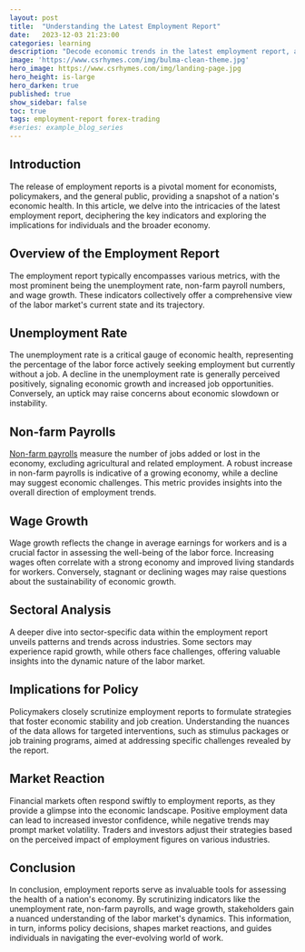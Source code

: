 ```yaml
---
layout: post
title:  "Understanding the Latest Employment Report"
date:   2023-12-03 21:23:00
categories: learning
description: "Decode economic trends in the latest employment report, analyzing metrics like unemployment, payrolls, and wage growth for insightful perspectives."
image: 'https://www.csrhymes.com/img/bulma-clean-theme.jpg'
hero_image: https://www.csrhymes.com/img/landing-page.jpg
hero_height: is-large
hero_darken: true
published: true
show_sidebar: false
toc: true
tags: employment-report forex-trading
#series: example_blog_series
---
```


## Introduction

<p>The release of employment reports is a pivotal moment for economists, policymakers, and the general public, providing a snapshot of a nation's economic health. In this article, we delve into the intricacies of the latest employment report, deciphering the key indicators and exploring the implications for individuals and the broader economy.</p>

## Overview of the Employment Report

<p>The employment report typically encompasses various metrics, with the most prominent being the unemployment rate, non-farm payroll numbers, and wage growth. These indicators collectively offer a comprehensive view of the labor market's current state and its trajectory.</p>

## Unemployment Rate

<p>The unemployment rate is a critical gauge of economic health, representing the percentage of the labor force actively seeking employment but currently without a job. A decline in the unemployment rate is generally perceived positively, signaling economic growth and increased job opportunities. Conversely, an uptick may raise concerns about economic slowdown or instability.</p>

## Non-farm Payrolls

<p><a href="https://www.daytrading.ltd/2023/12/unlocking-trading-opportunities-guide.html">Non-farm payrolls</a> measure the number of jobs added or lost in the economy, excluding agricultural and related employment. A robust increase in non-farm payrolls is indicative of a growing economy, while a decline may suggest economic challenges. This metric provides insights into the overall direction of employment trends.</p>

## Wage Growth

<p>Wage growth reflects the change in average earnings for workers and is a crucial factor in assessing the well-being of the labor force. Increasing wages often correlate with a strong economy and improved living standards for workers. Conversely, stagnant or declining wages may raise questions about the sustainability of economic growth.<p>

## Sectoral Analysis

<p>A deeper dive into sector-specific data within the employment report unveils patterns and trends across industries. Some sectors may experience rapid growth, while others face challenges, offering valuable insights into the dynamic nature of the labor market.</p>

## Implications for Policy

<p>Policymakers closely scrutinize employment reports to formulate strategies that foster economic stability and job creation. Understanding the nuances of the data allows for targeted interventions, such as stimulus packages or job training programs, aimed at addressing specific challenges revealed by the report.</p>

## Market Reaction

<p>Financial markets often respond swiftly to employment reports, as they provide a glimpse into the economic landscape. Positive employment data can lead to increased investor confidence, while negative trends may prompt market volatility. Traders and investors adjust their strategies based on the perceived impact of employment figures on various industries.</p>

## Conclusion

<p>In conclusion, employment reports serve as invaluable tools for assessing the health of a nation's economy. By scrutinizing indicators like the unemployment rate, non-farm payrolls, and wage growth, stakeholders gain a nuanced understanding of the labor market's dynamics. This information, in turn, informs policy decisions, shapes market reactions, and guides individuals in navigating the ever-evolving world of work.</p>

<script type="application/ld+json">
{
  "@context": "https://schema.org",
  "@type": "FAQPage",
  "mainEntity": [
    {
      "@type": "Question",
      "name": "What does the unemployment rate indicate?",
      "acceptedAnswer": {
        "@type": "Answer",
        "text": "The unemployment rate represents the percentage of the labor force actively seeking employment but currently without a job. A decline in the unemployment rate generally signals economic growth and increased job opportunities."
      }
    },
    {
      "@type": "Question",
      "name": "What is the significance of non-farm payrolls in the employment report?",
      "acceptedAnswer": {
        "@type": "Answer",
        "text": "Non-farm payrolls measure the number of jobs added or lost in the economy, excluding agricultural and related employment. A robust increase in non-farm payrolls is indicative of a growing economy, while a decline may suggest economic challenges."
      }
    },
    {
      "@type": "Question",
      "name": "How does wage growth impact the labor force?",
      "acceptedAnswer": {
        "@type": "Answer",
        "text": "Wage growth reflects the change in average earnings for workers and is crucial for assessing the well-being of the labor force. Increasing wages often correlate with a strong economy and improved living standards for workers."
      }
    },
    {
      "@type": "Question",
      "name": "Why is sectoral analysis important in employment reports?",
      "acceptedAnswer": {
        "@type": "Answer",
        "text": "Sectoral analysis provides insights into patterns and trends across industries. Some sectors may experience rapid growth, while others face challenges, offering valuable insights into the dynamic nature of the labor market."
      }
    },
    {
      "@type": "Question",
      "name": "How do employment reports influence policymaking?",
      "acceptedAnswer": {
        "@type": "Answer",
        "text": "Policymakers closely scrutinize employment reports to formulate strategies that foster economic stability and job creation. Understanding the nuances of the data allows for targeted interventions, such as stimulus packages or job training programs."
      }
    },
    {
      "@type": "Question",
      "name": "How do financial markets react to employment reports?",
      "acceptedAnswer": {
        "@type": "Answer",
        "text": "Financial markets often respond swiftly to employment reports. Positive employment data can lead to increased investor confidence, while negative trends may prompt market volatility. Traders and investors adjust their strategies based on the perceived impact of employment figures on various industries."
      }
    }
  ]
}
</script>